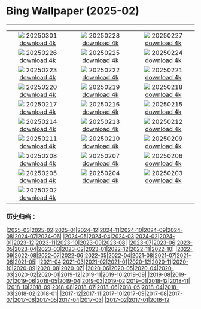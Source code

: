 # Bing Wallpaper (2025-02)
**************
| | | |
| :----: | :----: | :----: |
| ![](https://www.bing.com/th?id=OHR.BryceHoodoos_EN-IN9126700951_1920x1080.jpg) 20250301 [download 4k](https://www.bing.com/th?id=OHR.BryceHoodoos_EN-IN9126700951_UHD.jpg) | ![](https://www.bing.com/th?id=OHR.BhutanMonastery_EN-IN9102034060_1920x1080.jpg) 20250228 [download 4k](https://www.bing.com/th?id=OHR.BhutanMonastery_EN-IN9102034060_UHD.jpg) | ![](https://www.bing.com/th?id=OHR.PolarCub_EN-IN9075237601_1920x1080.jpg) 20250227 [download 4k](https://www.bing.com/th?id=OHR.PolarCub_EN-IN9075237601_UHD.jpg) |
| ![](https://www.bing.com/th?id=OHR.TungnathShiva_EN-IN3198630247_1920x1080.jpg) 20250226 [download 4k](https://www.bing.com/th?id=OHR.TungnathShiva_EN-IN3198630247_UHD.jpg) | ![](https://www.bing.com/th?id=OHR.ArgyllStalker_EN-IN2644083090_1920x1080.jpg) 20250225 [download 4k](https://www.bing.com/th?id=OHR.ArgyllStalker_EN-IN2644083090_UHD.jpg) | ![](https://www.bing.com/th?id=OHR.GiantCuttlefish_EN-IN9002970798_1920x1080.jpg) 20250224 [download 4k](https://www.bing.com/th?id=OHR.GiantCuttlefish_EN-IN9002970798_UHD.jpg) |
| ![](https://www.bing.com/th?id=OHR.MtFujiSunrise_EN-IN8980088662_1920x1080.jpg) 20250223 [download 4k](https://www.bing.com/th?id=OHR.MtFujiSunrise_EN-IN8980088662_UHD.jpg) | ![](https://www.bing.com/th?id=OHR.StLouisArch_EN-IN8948563304_1920x1080.jpg) 20250222 [download 4k](https://www.bing.com/th?id=OHR.StLouisArch_EN-IN8948563304_UHD.jpg) | ![](https://www.bing.com/th?id=OHR.ChampakaSarasi_EN-IN8916628147_1920x1080.jpg) 20250221 [download 4k](https://www.bing.com/th?id=OHR.ChampakaSarasi_EN-IN8916628147_UHD.jpg) |
| ![](https://www.bing.com/th?id=OHR.CanadaDeer_EN-IN1563872531_1920x1080.jpg) 20250220 [download 4k](https://www.bing.com/th?id=OHR.CanadaDeer_EN-IN1563872531_UHD.jpg) | ![](https://www.bing.com/th?id=OHR.IceHoleOtter_EN-IN0694843542_1920x1080.jpg) 20250219 [download 4k](https://www.bing.com/th?id=OHR.IceHoleOtter_EN-IN0694843542_UHD.jpg) | ![](https://www.bing.com/th?id=OHR.BlueBelize_EN-IN0493528832_1920x1080.jpg) 20250218 [download 4k](https://www.bing.com/th?id=OHR.BlueBelize_EN-IN0493528832_UHD.jpg) |
| ![](https://www.bing.com/th?id=OHR.SikriComplex_EN-IN1366254962_1920x1080.jpg) 20250217 [download 4k](https://www.bing.com/th?id=OHR.SikriComplex_EN-IN1366254962_UHD.jpg) | ![](https://www.bing.com/th?id=OHR.HumpbackMother_EN-IN0304994084_1920x1080.jpg) 20250216 [download 4k](https://www.bing.com/th?id=OHR.HumpbackMother_EN-IN0304994084_UHD.jpg) | ![](https://www.bing.com/th?id=OHR.Misotsuchi2025_EN-IN0138753388_1920x1080.jpg) 20250215 [download 4k](https://www.bing.com/th?id=OHR.Misotsuchi2025_EN-IN0138753388_UHD.jpg) |
| ![](https://www.bing.com/th?id=OHR.PenguinLove_EN-IN9647996808_1920x1080.jpg) 20250214 [download 4k](https://www.bing.com/th?id=OHR.PenguinLove_EN-IN9647996808_UHD.jpg) | ![](https://www.bing.com/th?id=OHR.LakeTyrrell_EN-IN9416375408_1920x1080.jpg) 20250213 [download 4k](https://www.bing.com/th?id=OHR.LakeTyrrell_EN-IN9416375408_UHD.jpg) | ![](https://www.bing.com/th?id=OHR.AshokaPillar_EN-IN9270643437_1920x1080.jpg) 20250212 [download 4k](https://www.bing.com/th?id=OHR.AshokaPillar_EN-IN9270643437_UHD.jpg) |
| ![](https://www.bing.com/th?id=OHR.YungangGrottoes_EN-IN8770982427_1920x1080.jpg) 20250211 [download 4k](https://www.bing.com/th?id=OHR.YungangGrottoes_EN-IN8770982427_UHD.jpg) | ![](https://www.bing.com/th?id=OHR.UmbrellaDay_EN-IN8605591874_1920x1080.jpg) 20250210 [download 4k](https://www.bing.com/th?id=OHR.UmbrellaDay_EN-IN8605591874_UHD.jpg) | ![](https://www.bing.com/th?id=OHR.AlstromPoint_EN-IN8438578560_1920x1080.jpg) 20250209 [download 4k](https://www.bing.com/th?id=OHR.AlstromPoint_EN-IN8438578560_UHD.jpg) |
| ![](https://www.bing.com/th?id=OHR.SnowySvaneti_EN-IN8244607405_1920x1080.jpg) 20250208 [download 4k](https://www.bing.com/th?id=OHR.SnowySvaneti_EN-IN8244607405_UHD.jpg) | ![](https://www.bing.com/th?id=OHR.BlueNorway_EN-IN7562913622_1920x1080.jpg) 20250207 [download 4k](https://www.bing.com/th?id=OHR.BlueNorway_EN-IN7562913622_UHD.jpg) | ![](https://www.bing.com/th?id=OHR.ScottishSheep_EN-IN6992172099_1920x1080.jpg) 20250206 [download 4k](https://www.bing.com/th?id=OHR.ScottishSheep_EN-IN6992172099_UHD.jpg) |
| ![](https://www.bing.com/th?id=OHR.WhararikiBeach_EN-IN3664421729_1920x1080.jpg) 20250205 [download 4k](https://www.bing.com/th?id=OHR.WhararikiBeach_EN-IN3664421729_UHD.jpg) | ![](https://www.bing.com/th?id=OHR.GoldenBridge_EN-IN3517654384_1920x1080.jpg) 20250204 [download 4k](https://www.bing.com/th?id=OHR.GoldenBridge_EN-IN3517654384_UHD.jpg) | ![](https://www.bing.com/th?id=OHR.RibbleheadViaduct_EN-IN3282548733_1920x1080.jpg) 20250203 [download 4k](https://www.bing.com/th?id=OHR.RibbleheadViaduct_EN-IN3282548733_UHD.jpg) |
| ![](https://www.bing.com/th?id=OHR.AlappuzhaWaters_EN-IN6155439001_1920x1080.jpg) 20250202 [download 4k](https://www.bing.com/th?id=OHR.AlappuzhaWaters_EN-IN6155439001_UHD.jpg) |  |  |

### 历史归档：

|[2025-03](/2025-03/2025-03.md)|[2025-02](/2025-02/2025-02.md)|[2025-01](/2025-01/2025-01.md)|[2024-12](/2024-12/2024-12.md)|[2024-11](/2024-11/2024-11.md)|[2024-10](/2024-10/2024-10.md)|[2024-09](/2024-09/2024-09.md)|[2024-08](/2024-08/2024-08.md)|[2024-07](/2024-07/2024-07.md)|[2024-06](/2024-06/2024-06.md)|
|[2024-05](/2024-05/2024-05.md)|[2024-04](/2024-04/2024-04.md)|[2024-03](/2024-03/2024-03.md)|[2024-02](/2024-02/2024-02.md)|[2024-01](/2024-01/2024-01.md)|[2023-12](/2023-12/2023-12.md)|[2023-11](/2023-11/2023-11.md)|[2023-10](/2023-10/2023-10.md)|[2023-09](/2023-09/2023-09.md)|[2023-08](/2023-08/2023-08.md)|
|[2023-07](/2023-07/2023-07.md)|[2023-06](/2023-06/2023-06.md)|[2023-05](/2023-05/2023-05.md)|[2023-04](/2023-04/2023-04.md)|[2023-03](/2023-03/2023-03.md)|[2023-02](/2023-02/2023-02.md)|[2023-01](/2023-01/2023-01.md)|[2022-12](/2022-12/2022-12.md)|[2022-11](/2022-11/2022-11.md)|[2022-10](/2022-10/2022-10.md)|
|[2022-09](/2022-09/2022-09.md)|[2022-08](/2022-08/2022-08.md)|[2022-07](/2022-07/2022-07.md)|[2022-06](/2022-06/2022-06.md)|[2022-05](/2022-05/2022-05.md)|[2022-04](/2022-04/2022-04.md)|[2021-08](/2021-08/2021-08.md)|[2021-07](/2021-07/2021-07.md)|[2021-06](/2021-06/2021-06.md)|[2021-05](/2021-05/2021-05.md)|
|[2021-04](/2021-04/2021-04.md)|[2021-03](/2021-03/2021-03.md)|[2021-02](/2021-02/2021-02.md)|[2021-01](/2021-01/2021-01.md)|[2020-12](/2020-12/2020-12.md)|[2020-11](/2020-11/2020-11.md)|[2020-10](/2020-10/2020-10.md)|[2020-09](/2020-09/2020-09.md)|[2020-08](/2020-08/2020-08.md)|[2020-07](/2020-07/2020-07.md)|
|[2020-06](/2020-06/2020-06.md)|[2020-05](/2020-05/2020-05.md)|[2020-04](/2020-04/2020-04.md)|[2020-03](/2020-03/2020-03.md)|[2020-02](/2020-02/2020-02.md)|[2020-01](/2020-01/2020-01.md)|[2019-12](/2019-12/2019-12.md)|[2019-11](/2019-11/2019-11.md)|[2019-10](/2019-10/2019-10.md)|[2019-09](/2019-09/2019-09.md)|
|[2019-08](/2019-08/2019-08.md)|[2019-07](/2019-07/2019-07.md)|[2019-06](/2019-06/2019-06.md)|[2019-05](/2019-05/2019-05.md)|[2019-04](/2019-04/2019-04.md)|[2019-03](/2019-03/2019-03.md)|[2019-02](/2019-02/2019-02.md)|[2019-01](/2019-01/2019-01.md)|[2018-12](/2018-12/2018-12.md)|[2018-11](/2018-11/2018-11.md)|
|[2018-10](/2018-10/2018-10.md)|[2018-09](/2018-09/2018-09.md)|[2018-08](/2018-08/2018-08.md)|[2018-07](/2018-07/2018-07.md)|[2018-06](/2018-06/2018-06.md)|[2018-05](/2018-05/2018-05.md)|[2018-04](/2018-04/2018-04.md)|[2018-03](/2018-03/2018-03.md)|[2018-02](/2018-02/2018-02.md)|[2018-01](/2018-01/2018-01.md)|
|[2017-12](/2017-12/2017-12.md)|[2017-11](/2017-11/2017-11.md)|[2017-10](/2017-10/2017-10.md)|[2017-09](/2017-09/2017-09.md)|[2017-08](/2017-08/2017-08.md)|[2017-07](/2017-07/2017-07.md)|[2017-06](/2017-06/2017-06.md)|[2017-05](/2017-05/2017-05.md)|[2017-04](/2017-04/2017-04.md)|[2017-03](/2017-03/2017-03.md)|
|[2017-02](/2017-02/2017-02.md)|[2017-01](/2017-01/2017-01.md)|[2016-12](/2016-12/2016-12.md)